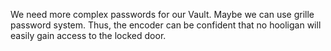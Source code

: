 We need more complex passwords for our Vault.
Maybe we can use grille password system.
Thus, the encoder can be confident that no hooligan will easily gain access to the locked door.
